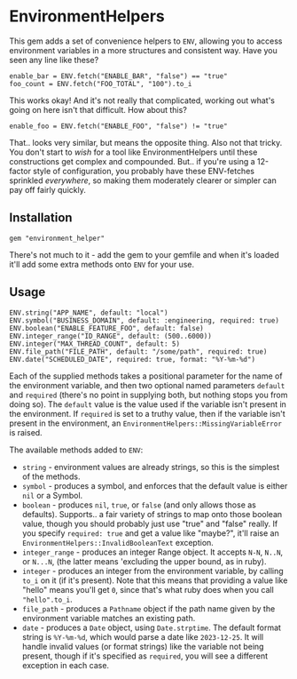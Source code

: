 # EnvironmentHelpers
This gem adds a set of convenience helpers to `ENV`, allowing you to access environment variables
in a more structures and consistent way. Have you seen any line like these?

```
enable_bar = ENV.fetch("ENABLE_BAR", "false") == "true"
foo_count = ENV.fetch("FOO_TOTAL", "100").to_i
```

This works okay! And it's not really that complicated, working out what's going on here isn't
that difficult. How about this?

```
enable_foo = ENV.fetch("ENABLE_FOO", "false") != "true"
```

That.. looks very similar, but means the opposite thing. Also not that tricky. You don't start
to _wish_ for a tool like EnvironmentHelpers until these constructions get complex and compounded.
But.. if you're using a 12-factor style of configuration, you probably have these ENV-fetches
sprinkled _everywhere_, so making them moderately clearer or simpler can pay off fairly quickly.

## Installation

```
gem "environment_helper"
```

There's not much to it - add the gem to your gemfile and when it's loaded it'll add some extra
methods onto `ENV` for your use.

## Usage

```
ENV.string("APP_NAME", default: "local")
ENV.symbol("BUSINESS_DOMAIN", default: :engineering, required: true)
ENV.boolean("ENABLE_FEATURE_FOO", default: false)
ENV.integer_range("ID_RANGE", default: (500..6000))
ENV.integer("MAX_THREAD_COUNT", default: 5)
ENV.file_path("FILE_PATH", default: "/some/path", required: true)
ENV.date("SCHEDULED_DATE", required: true, format: "%Y-%m-%d")
```

Each of the supplied methods takes a positional parameter for the name of the environment variable,
and then two optional named parameters `default` and `required` (there's no point in supplying
both, but nothing stops you from doing so). The `default` value is the value used if the variable
isn't present in the environment. If `required` is set to a truthy value, then if the variable isn't
present in the environment, an `EnvironmentHelpers::MissingVariableError` is raised.

The available methods added to `ENV`:

* `string` - environment values are already strings, so this is the simplest of the methods.
* `symbol` - produces a symbol, and enforces that the default value is either `nil` or a Symbol.
* `boolean` - produces `nil`, `true`, or `false` (and only allows those as defaults). Supports..
  a fair variety of strings to map onto those boolean value, though you should probably just use
  "true" and "false" really. If you specify `required: true` and get a value like "maybe?", it'll
  raise an `EnvironmentHelpers::InvalidBooleanText` exception.
* `integer_range` - produces an integer Range object. It accepts `N-N`, `N..N`, or `N...N`, (the
  latter means 'excluding the upper bound, as in ruby).
* `integer` - produces an integer from the environment variable, by calling `to_i` on it (if it's
  present). Note that this means that providing a value like "hello" means you'll get `0`, since
  that's what ruby does when you call `"hello".to_i`.
* `file_path` - produces a `Pathname` object if the path name given by the environment variable matches an existing path.
* `date` - produces a `Date` object, using `Date.strptime`. The default format string is `%Y-%m-%d`,
  which would parse a date like `2023-12-25`. It will handle invalid values (or format strings) like
  the variable not being present, though if it's specified as `required`, you will see a different
  exception in each case.
